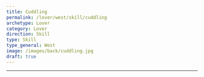 ```yaml
---
title: Cuddling
permalink: /lover/west/skill/cuddling
archetype: Lover
category: Lover
direction: Skill
type: Skill
type_general: West
image: /images/back/cuddling.jpg
draft: true
---
```


---

